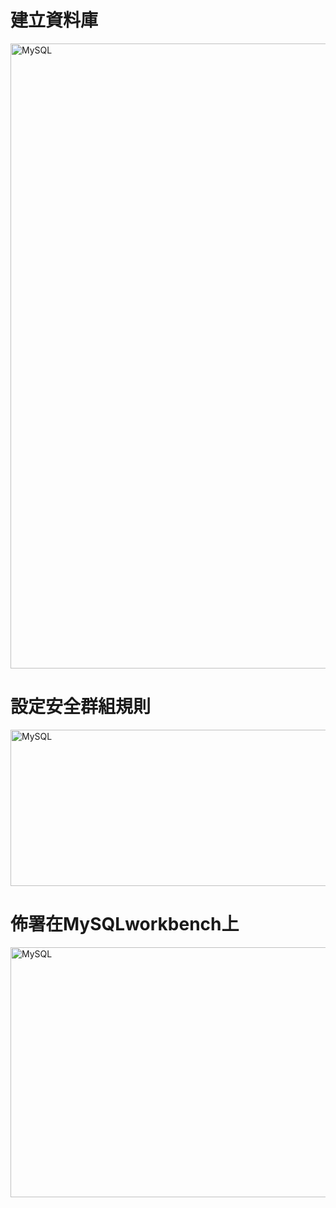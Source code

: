 <h1>建立資料庫</h1>
<img src="https://user-images.githubusercontent.com/97188330/157154054-a42c979c-0777-439d-941d-12420195b3cf.png" width="1300" height="1000" alt="MySQL"/><br/>
<h1>設定安全群組規則</h1>
<img src="https://user-images.githubusercontent.com/97188330/157154946-f05c28f1-fa9b-4860-9609-06979f341270.png" width="1000" height="250" alt="MySQL"/><br/>
<h1>佈署在MySQLworkbench上</h1>
<img src="https://user-images.githubusercontent.com/97188330/157156330-47185940-f240-41dd-a7f9-74452fa5f510.png" width="700" height="400" alt="MySQL"/><br/>
